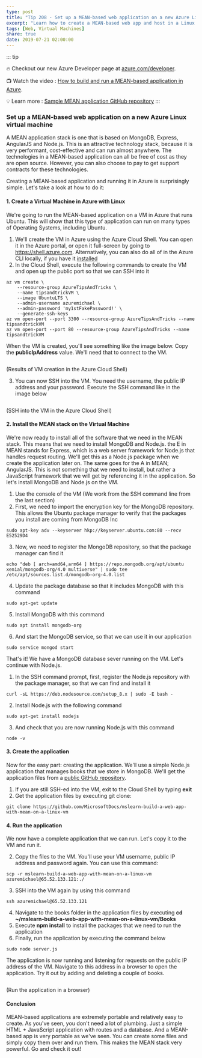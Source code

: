 ```yaml
---
type: post
title: "Tip 208 - Set up a MEAN-based web application on a new Azure Linux virtual machine"
excerpt: "Learn how to create a MEAN-based web app and host in a Linux VM in Azure"
tags: [Web, Virtual Machines]
share: true
date: 2019-07-21 02:00:00
---
```

 
::: tip

:fire: Checkout our new Azure Developer page at [azure.com/developer](https://azure.com/developer?WT.mc_id=azure-azuredevtips-azureappsdev).

:tv: Watch the video : [How to build and run a MEAN-based application in Azure](https://www.youtube.com/watch?v=7DeV01p73_8&list=PLLasX02E8BPCNCK8Thcxu-Y-XcBUbhFWC&index=65&t=0s?WT.mc_id=youtube-azuredevtips-azureappsdev).

:bulb: Learn more : [Sample MEAN application GitHub repository](https://aka.ms/att/mean-app-sample?WT.mc_id=azure-azuredevtips-azureappsdev)
:::

### Set up a MEAN-based web application on a new Azure Linux virtual machine

A MEAN application stack is one that is based on MongoDB, Express, AngularJS and Node.js. This is an attractive technology stack, because it is very performant, cost-effective and can run almost anywhere. The technologies in a MEAN-based application can all be free of cost as they are open source. However, you can also choose to pay to get support contracts for these technologies. 

Creating a MEAN-based application and running it in Azure is surprisingly simple. Let's take a look at how to do it:

#### 1. Create a Virtual Machine in Azure with Linux

We're going to run the MEAN-based application on a VM in Azure that runs Ubuntu. This will show that this type of application can run on many types of Operating Systems, including Ubuntu.

1. We'll create the VM in Azure using the Azure Cloud Shell. You can open it in the Azure portal, or open it full-screen by going to https://shell.azure.com. Alternatively, you can also do all of in the Azure CLI locally, if you have it [installed](https://docs.microsoft.com/cli/azure/install-azure-cli?view=azure-cli-latest?WT.mc_id=docs-azuredevtips-azureappsdev)
2. In the Cloud Shell, execute the following commands to create the VM and open up the public port so that we can SSH into it
```
az vm create \
    --resource-group AzureTipsAndTricks \
    --name tipsandtrickVM \
    --image UbuntuLTS \
    --admin-username azuremichael \
    --admin-password 'my1stFakePassword!' \
    --generate-ssh-keys
az vm open-port --port 3300 --resource-group AzureTipsAndTricks --name tipsandtrickVM
az vm open-port --port 80 --resource-group AzureTipsAndTricks --name tipsandtrickVM
```
When the VM is created, you'll see something like the image below. Copy the **publicIpAddress** value. We'll need that to connect to the VM.

<img :src="$withBase('/files/ResultsOfVMCreation.png')">

(Results of VM creation in the Azure Cloud Shell)

3. You can now SSH into the VM. You need the username, the public IP address and your password. Execute the SSH command like in the image below

<img :src="$withBase('/files/SSHIntoVM.png')">

(SSH into the VM in the Azure Cloud Shell)

#### 2. Install the MEAN stack on the Virtual Machine

We're now ready to install all of the software that we need in the MEAN stack. This means that we need to install MongoDB and Node.js. the E in MEAN stands for Express, which is a web server framework for Node.js that handles request routing. We'll get this as a Node.js package when we create the application later on. The same goes for the A in MEAN; AngularJS. This is not something that we need to install, but rather a JavaScript framework that we will get by referencing it in the application. So let's install MongoDB and Node.js on the VM.

1. Use the console of the VM (We work from the SSH command line from the last section)
2. First, we need to import the encryption key for the MongoDB repository. This allows the Ubuntu package manager to verify that the packages you install are coming from MongoDB Inc
```
sudo apt-key adv --keyserver hkp://keyserver.ubuntu.com:80 --recv E52529D4
```
3. Now, we need to register the MongoDB repository, so that the package manager can find it
```
echo "deb [ arch=amd64,arm64 ] https://repo.mongodb.org/apt/ubuntu xenial/mongodb-org/4.0 multiverse" | sudo tee /etc/apt/sources.list.d/mongodb-org-4.0.list
```
4. Update the package database so that it includes MongoDB with this command
```
sudo apt-get update
```
5. Install MongoDB with this command
```
sudo apt install mongodb-org
```
6. And start the MongoDB service, so that we can use it in our application
```
sudo service mongod start
```

That's it! We have a MongoDB database sever running on the VM. Let's continue with Node.js.

1. In the SSH command prompt, first, register the Node.js repository with the package manager, so that we can find and install it
```
curl -sL https://deb.nodesource.com/setup_8.x | sudo -E bash -
```
2. Install Node.js with the following command
```
sudo apt-get install nodejs
```
3. And check that you are now running Node.js with this command
```
node -v
```

#### 3. Create the application

Now for the easy part: creating the application. We'll use a simple Node.js application that manages books that we store in MongoDB. We'll get the application files from a [public GitHub repository](https://github.com/MicrosoftDocs/mslearn-build-a-web-app-with-mean-on-a-linux-vm?WT.mc_id=github-azuredevtips-azureappsdev).

1. If you are still SSH-ed into the VM, exit to the Cloud Shell by typing **exit** 
2. Get the application files by executing git clone:
```
git clone https://github.com/MicrosoftDocs/mslearn-build-a-web-app-with-mean-on-a-linux-vm
```

#### 4. Run the application

We now have a complete application that we can run. Let's copy it to the VM and run it.

2. Copy the files to the VM. You'll use your VM username, public IP address and password again. You can use this command:
```
scp -r mslearn-build-a-web-app-with-mean-on-a-linux-vm azuremichael@65.52.133.121:./
```
3. SSH into the VM again by using this command
```
ssh azuremichael@65.52.133.121
```
4. Navigate to the books folder in the application files by executing **cd ~/mslearn-build-a-web-app-with-mean-on-a-linux-vm/Books**
5. Execute **npm install** to install the packages that we need to run the application
6. Finally, run the application by executing the command below
```
sudo node server.js
```
The application is now running and listening for requests on the public IP address of the VM. Navigate to this address in a browser to open the application. Try it out by adding and deleting a couple of books.

<img :src="$withBase('/files/UseTheApplication.png')">

(Run the application in a browser)

#### Conclusion

MEAN-based applications are extremely portable and relatively easy to create. As you've seen, you don't need a lot of plumbing. Just a simple HTML + JavaScript application with routes and a database. And a MEAN-based app is very portable as we've seen. You can create some files and simply copy them over and run them. This makes the MEAN stack very powerful. Go and check it out!

